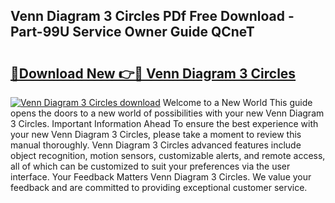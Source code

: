 ## Venn Diagram 3 Circles PDf Free Download - Part-99U Service Owner Guide QCneT

# <h2><a href="http://dfund4p.blite.top/?on=Venn+Diagram+3+Circles">🔗Download New 👉🔴 Venn Diagram 3 Circles</a></h2>

[![Venn Diagram 3 Circles download](https://i.imgur.com/lujVjoI.png)](http://dfund4p.blite.top/?on=Venn+Diagram+3+Circles)
Welcome to a New World This guide opens the doors to a new world of possibilities with your new Venn Diagram 3 Circles. Important Information Ahead To ensure the best experience with your new Venn Diagram 3 Circles, please take a moment to review this manual thoroughly. Venn Diagram 3 Circles advanced features include object recognition, motion sensors, customizable alerts, and remote access, all of which can be customized to suit your preferences via the user interface. Your Feedback Matters Venn Diagram 3 Circles. We value your feedback and are committed to providing exceptional customer service.
